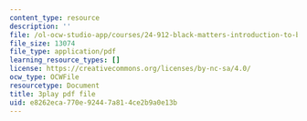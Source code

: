 ```yaml
---
content_type: resource
description: ''
file: /ol-ocw-studio-app/courses/24-912-black-matters-introduction-to-black-studies-spring-2017/e8262eca770e92447a814ce2b9a0e13b_axW7DSLHO8U.pdf
file_size: 13074
file_type: application/pdf
learning_resource_types: []
license: https://creativecommons.org/licenses/by-nc-sa/4.0/
ocw_type: OCWFile
resourcetype: Document
title: 3play pdf file
uid: e8262eca-770e-9244-7a81-4ce2b9a0e13b
---
```

